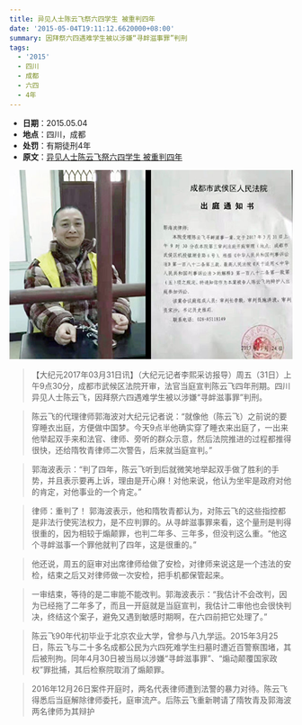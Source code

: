 ```yaml
---
title: 异见人士陈云飞祭六四学生 被重判四年
date: '2015-05-04T19:11:12.6620000+08:00'
summary: 因拜祭六四遇难学生被以涉嫌“寻衅滋事罪”判刑
tags:
  - '2015'
  - 四川
  - 成都
  - 六四
  - 4年
---
```

* **日期**：2015.05.04
* **地点**：四川，成都
* **处罚**：有期徒刑4年
* **原文**：[异见人士陈云飞祭六四学生 被重判四年](http://www.epochtimes.com/gb/17/3/31/n8988887.htm)

![异见人士陈云飞祭六四学生 被重判四年](/images/uploads/2015-4-4-陈云飞处罚.jpg)

>【大纪元2017年03月31日讯】（大纪元记者李熙采访报导）周五（31日）上午9点30分，成都巿武候区法院开审，法官当庭宣判陈云飞四年刑期。四川异见人士陈云飞，因拜祭六四遇难学生被以涉嫌“寻衅滋事罪”判刑。

> 陈云飞的代理律师郭海波对大纪元记者说：“就像他（陈云飞）之前说的要穿睡衣出庭，方便做中国梦。今天9点半他确实穿了睡衣来出庭了，一出来他举起双手来和法官、律师、旁听的群众示意，然后法院推进的过程都推得很快，还给隋牧青律师二次警告，后来就当庭宣判。”

> 郭海波表示：“判了四年，陈云飞听到后就微笑地举起双手做了胜利的手势，并且表示要再上诉，理由是开心麻！对他来说，他认为坐牢是政府对他的肯定，对他事业的一个肯定。”

> 律师：重判了！
> 郭海波表示，他和隋牧青都认为，对陈云飞的这些指控都是非法行使宪法权力，是不应判罪的。从寻衅滋事罪来看，这个量刑是判得很重的，因为相较于煽颠罪，也判二年多、三年多，但没判这么重。“他这个寻衅滋事一个罪他就判了四年，这是很重的。”

> 他还说，周五的庭审对出席律师给做了安检，对律师来说这是一个违法的安检，结束之后又对律师做一次安检，把手机都保管起来。

> 一审结束，等待的是二审能不能改判。郭海波表示：“我估计不会改判，因为已经拖了二年多了，而且一开庭就是当庭宣判，我估计二审他也会很快判决，终结这个案子，避免又遇到敏感时期啊，在六四前把它处理了。”

> 陈云飞90年代初毕业于北京农业大学，曾参与八九学运。2015年3月25日，陈云飞与二十多名成都公民为六四死难学生扫墓时遭近百警察围堵，其后被刑拘。同年4月30日被当局以涉嫌“寻衅滋事罪”、“煽动颠覆国家政权”罪批捕，其后检察院取消了煽颠罪。

> 2016年12月26日案件开庭时，两名代表律师遭到法警的暴力对待。陈云飞得悉后当庭解除律师委托，庭审流产。后陈云飞重新聘请了隋牧青及郭海波两名律师为其辩护